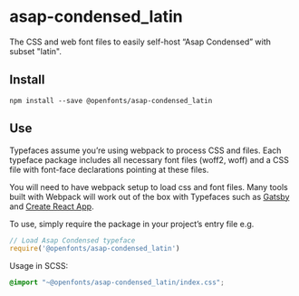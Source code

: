 
# asap-condensed_latin

The CSS and web font files to easily self-host “Asap Condensed” with subset "latin".

## Install

`npm install --save @openfonts/asap-condensed_latin`

## Use

Typefaces assume you’re using webpack to process CSS and files. Each typeface
package includes all necessary font files (woff2, woff) and a CSS file with
font-face declarations pointing at these files.

You will need to have webpack setup to load css and font files. Many tools built
with Webpack will work out of the box with Typefaces such as [Gatsby](https://github.com/gatsbyjs/gatsby)
and [Create React App](https://github.com/facebookincubator/create-react-app).

To use, simply require the package in your project’s entry file e.g.

```javascript
// Load Asap Condensed typeface
require('@openfonts/asap-condensed_latin')
```

Usage in SCSS:
```scss
@import "~@openfonts/asap-condensed_latin/index.css";
```
